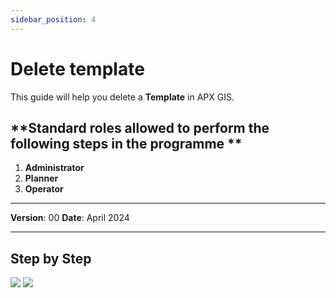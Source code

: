 ```yaml
---
sidebar_position: 4
---
```


# Delete template

This guide will help you delete a **Template** in APX GIS.

## **Standard roles allowed to perform the following steps in the programme **

1.	**Administrator**
2.	**Planner**
3.	**Operator**

------------

**Version**: 00
**Date**: April 2024

------------
## **Step by Step**

![](/img/12.Templates/Temp-delete01.png)
![](/img/12.Templates/Temp-delete02.png)
